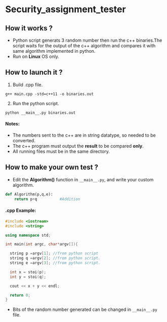 # Security_assignment_tester

## How it works ?
- Python script generats 3 random number then run the c++ binaries.The script waits for the output of the c++ algorithm and  compares it with same algorithm implemented in python. <br>
- Run on __Linux__  OS only.

## How to launch it ?
1) Build .cpp file.
```
g++ main.cpp -std=c++11 -o binaries.out
```
2)  Run the python script.
```
python __main__.py binaries.out
```
#### Notes: 
- The numbers sent to the c++ are in string datatype, so needed to be converted. <br>
- The c++ program must output the __result__ to be compared __only__.
- All running files must be in the same directory.

## How to make your own test ?
- Edit the __Algorithm()__ function in ``` __main__.py ```, and write your custom algorithm.

```python
def Algorithm(p,q,e): 
    return p+q          #Addition
```
#### .cpp Example:
``` cpp
#include <iostream>
#include <string>

using namespace std;

int main(int argc, char*argv[]){

  string p =argv[1]; //from python script
  string q =argv[2]; //from python script.
  string e =argv[3]; //from python script.

  int x = stoi(p);
  int y = stoi(q);

  cout << x + y << endl; 

  return 0;
}
```
- Bits of the random number generated can be changed in ```__main__.py``` file.


